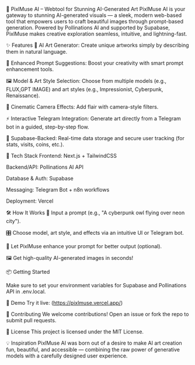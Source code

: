 🌈 PixlMuse AI – Webtool for Stunning AI-Generated Art PixlMuse AI is your gateway to stunning AI-generated visuals — a sleek, modern web-based tool that empowers users to craft beautiful images through prompt-based generation. Powered by Pollinations AI and supported by Supabase, PixlMuse makes creative exploration seamless, intuitive, and lightning-fast.

✨ Features 🎨 AI Art Generator: Create unique artworks simply by describing them in natural language.

🧠 Enhanced Prompt Suggestions: Boost your creativity with smart prompt enhancement tools.

🖼️ Model & Art Style Selection: Choose from multiple models (e.g., FLUX,GPT IMAGE) and art styles (e.g., Impressionist, Cyberpunk, Renaissance).

🎥 Cinematic Camera Effects: Add flair with camera-style filters.

⚡ Interactive Telegram Integration: Generate art directly from a Telegram bot in a guided, step-by-step flow.

🔐 Supabase-Backed: Real-time data storage and secure user tracking (for stats, visits, coins, etc.).

🚀 Tech Stack Frontend: Next.js + TailwindCSS

Backend/API: Pollinations AI API

Database & Auth: Supabase

Messaging: Telegram Bot + n8n workflows

Deployment: Vercel

🛠️ How It Works 📝 Input a prompt (e.g., "A cyberpunk owl flying over neon city").

🎛️ Choose model, art style, and effects via an intuitive UI or Telegram bot.

🧠 Let PixlMuse enhance your prompt for better output (optional).

🖼️ Get high-quality AI-generated images in seconds!

📦 Getting Started

Make sure to set your environment variables for Supabase and Pollinations API in .env.local.

🧪 Demo Try it live: (https://pixlmuse.vercel.app/)

🙌 Contributing We welcome contributions! Open an issue or fork the repo to submit pull requests.

📄 License This project is licensed under the MIT License.

💡 Inspiration PixlMuse AI was born out of a desire to make AI art creation fun, beautiful, and accessible — combining the raw power of generative models with a carefully designed user experience.
